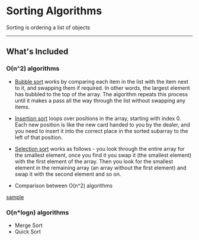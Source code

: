 # Sorting Algorithms

 Sorting is ordering a list of objects

---

## What's Included

### O(n^2) algorithms

- [Bubble sort](/Sorting/Bubble_Sort.c) works by comparing each item in the list with the item next to it, and swapping them if required. In other words, the largest element has bubbled to the top of the array. The algorithm repeats this process until it makes a pass all the way through the list without swapping any items.

- [Insertion sort](/Sorting/Insertion_Sort.c) loops over positions in the array, starting with index 0. Each new position is like the new card handed to you by the dealer, and you need to insert it into the correct place in the sorted subarray to the left of that position.

- [Selection sort](/Sorting/Selection_Sort.c) works as follows - you look through the entire array for the smallest element, once you find it you swap it (the smallest element) with the first element of the array. Then you look for the smallest element in the remaining array (an array without the first element) and swap it with the second element and so on.

- Comparison between O(n^2) algorithms

[sample](https://user-images.githubusercontent.com/47852407/92424063-e3f88d80-f1a0-11ea-820d-38543fc792df.png)

### O(n*logn) algorithms

- Merge Sort
- Quick Sort
 
  
